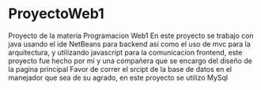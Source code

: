 # ProyectoWeb1
Proyecto de la materia Programacion Web1 
En este proyecto se trabajo con java usando el ide NetBeans para backend asi como el uso de mvc para la arquitectura, y utilizando javascript para la comunicacion frontend, este 
proyecto fue hecho por mi y una compañera que se encargo del diseño de la pagina principal
Favor de correr el srcipt de la base de datos en el manejador que sea de su agrado, en este proyecto se utilizo MySql
